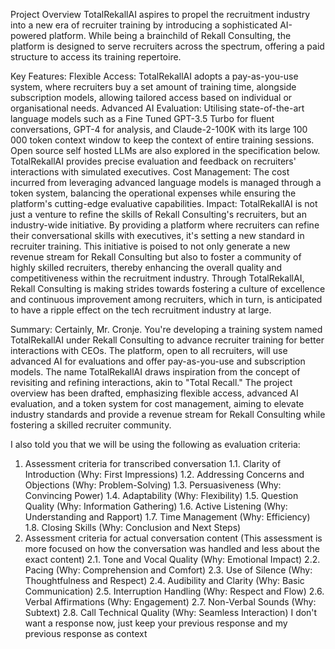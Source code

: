 Project Overview
TotalRekallAI aspires to propel the recruitment industry into a new era of recruiter training by introducing a sophisticated AI-powered platform. While being a brainchild of Rekall Consulting, the platform is designed to serve recruiters across the spectrum, offering a paid structure to access its training repertoire.

Key Features:
Flexible Access: TotalRekallAI adopts a pay-as-you-use system, where recruiters buy a set amount of training time, alongside subscription models, allowing tailored access based on individual or organisational needs.
Advanced AI Evaluation: Utilising state-of-the-art language models such as a Fine Tuned GPT-3.5 Turbo for fluent conversations, GPT-4 for analysis, and Claude-2-100K with its large 100 000 token context window to keep the context of entire training sessions. Open source self hosted LLMs are also explored in the specification below. TotalRekallAI provides precise evaluation and feedback on recruiters' interactions with simulated executives.
Cost Management: The cost incurred from leveraging advanced language models is managed through a token system, balancing the operational expenses while ensuring the platform's cutting-edge evaluative capabilities.
Impact:
TotalRekallAI is not just a venture to refine the skills of Rekall Consulting's recruiters, but an industry-wide initiative. By providing a platform where recruiters can refine their conversational skills with executives, it's setting a new standard in recruiter training. This initiative is poised to not only generate a new revenue stream for Rekall Consulting but also to foster a community of highly skilled recruiters, thereby enhancing the overall quality and competitiveness within the recruitment industry. Through TotalRekallAI, Rekall Consulting is making strides towards fostering a culture of excellence and continuous improvement among recruiters, which in turn, is anticipated to have a ripple effect on the tech recruitment industry at large.


Summary:
Certainly, Mr. Cronje. You're developing a training system named TotalRekallAI under Rekall Consulting to advance recruiter training for better interactions with CEOs. The platform, open to all recruiters, will use advanced AI for evaluations and offer pay-as-you-use and subscription models. The name TotalRekallAI draws inspiration from the concept of revisiting and refining interactions, akin to "Total Recall." The project overview has been drafted, emphasizing flexible access, advanced AI evaluation, and a token system for cost management, aiming to elevate industry standards and provide a revenue stream for Rekall Consulting while fostering a skilled recruiter community.

I also told you that we will be using the following as evaluation criteria: 
1. Assessment criteria for transcribed conversation
1.1. Clarity of Introduction (Why: First Impressions)
1.2. Addressing Concerns and Objections (Why: Problem-Solving)
1.3. Persuasiveness (Why: Convincing Power)
1.4. Adaptability (Why: Flexibility)
1.5. Question Quality (Why: Information Gathering)
1.6. Active Listening (Why: Understanding and Rapport)
1.7. Time Management (Why: Efficiency)
1.8. Closing Skills (Why: Conclusion and Next Steps)
2. Assessment criteria for actual conversation content (This assessment is more focused on how the conversation was handled and less about the exact content)
2.1. Tone and Vocal Quality (Why: Emotional Impact)
2.2. Pacing (Why: Comprehension and Comfort)
2.3. Use of Silence (Why: Thoughtfulness and Respect)
2.4.  Audibility and Clarity (Why: Basic Communication)
2.5. Interruption Handling (Why: Respect and Flow)
2.6. Verbal Affirmations (Why: Engagement)
2.7. Non-Verbal Sounds (Why: Subtext)
2.8. Call Technical Quality (Why: Seamless Interaction)
I don't want a response now, just keep your previous response and my previous response as context